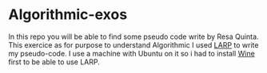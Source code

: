 # Algorithmic-exos

In this repo you will be able to find some pseudo code write by Resa Quinta.
This exercice as for purpose to understand Algorithmic
I used [LARP](http://larp.marcolavoie.ca/) to write my pseudo-code.
I use a machine with Ubuntu on it so i had to install [Wine](https://wiki.winehq.org/Ubuntu) first to be able to use LARP. 